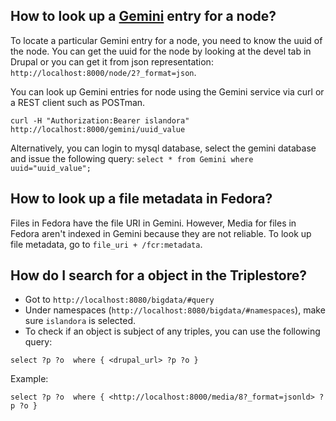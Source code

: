 ## How to look up a [Gemini](https://github.com/Islandora-CLAW/Crayfish/tree/master/Gemini) entry for a node?
To locate a particular Gemini entry for a node, you need to know the uuid of the node. You can get the uuid for the node by looking at the devel tab in Drupal or you can get it from json representation: `http://localhost:8000/node/2?_format=json`.  

You can look up Gemini entries for node  using the Gemini service via curl or a REST client such as POSTman. 

```
curl -H "Authorization:Bearer islandora" http://localhost:8000/gemini/uuid_value
```

Alternatively, you can login to mysql database, select the gemini database and issue the following query:
`
select * from Gemini where uuid="uuid_value";
`

## How to look up a file metadata in Fedora?
Files in Fedora have the file URI in Gemini. However, Media for files in Fedora aren't indexed in Gemini because they are not reliable. To look up file metadata, go to `file_uri + /fcr:metadata`.

## How do I search for a object in the Triplestore?
* Got to `http://localhost:8080/bigdata/#query`
* Under namespaces (`http://localhost:8080/bigdata/#namespaces`), make sure `islandora` is selected.  
* To check if an object is subject of any triples, you can use the following query:

```
select ?p ?o  where { <drupal_url> ?p ?o }
```

Example:
```
select ?p ?o  where { <http://localhost:8000/media/8?_format=jsonld> ?p ?o }
```

